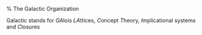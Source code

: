 % The Galactic Organization

Galactic stands for *GA*lois *LA*ttices, *C*oncept *T*heory, *I*mplicational systems and *C*losures

